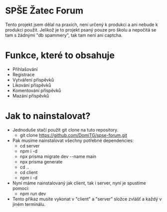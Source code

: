 # SPŠE Žatec Forum
Tento projekt jsem dělal na praxích, není určený k produkci a ani nebude k produkci použit. Jelikož je to projekt psaný pouze pro školu a nepočítá se tam s žádnými "db spammery", tak tam není ani captcha. 

# Funkce, které to obsahuje
  - Přihlašování
  - Registrace
  - Vytváření příspěvků
  - Likování příspěvků
  - Komentování příspěvků
  - Mazání příspěvků

# Jak to nainstalovat?
 - Jednoduše stačí použít git clone na tuto repository.
   - git clone https://github.com/DomiTG/spse-forum.git
 - Pak musíme nainstalovat všechny potřebné dependencies:
   - cd server
   - npm i -d
   - npx prisma migrate dev --name main
   - npx prisma generate
   - cd ..
   - cd client
   - npm i -d
 - Nyní máme nainstalovaný jak client, tak i server, nyní je spustíme pomocí:
   - npm run dev
 - Tento příkaz musíte vykonat v "client" a "server" složce zvlášť a každý v jiném terminálu.

